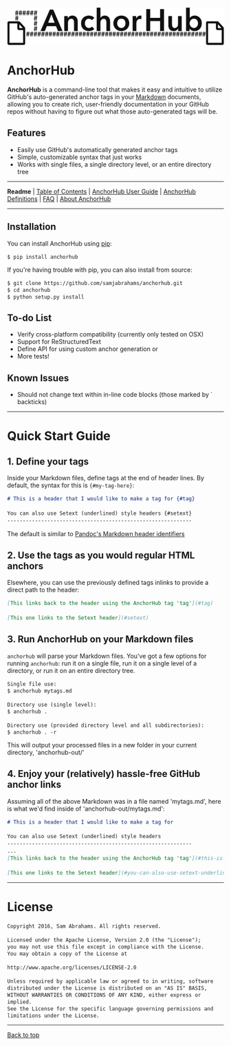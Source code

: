 ![AnchorHub graphic](img/graphic.png)

# AnchorHub

**AnchorHub** is a command-line tool that makes it easy and intuitive to utilize GitHub's auto-generated anchor tags in your [Markdown](https://daringfireball.net/projects/markdown/) documents, allowing you to create rich, user-friendly documentation in your GitHub repos without having to figure out what those auto-generated tags will be.

## Features

* Easily use GitHub's automatically generated anchor tags
* Simple, customizable syntax that just works
* Works with single files, a single directory level, or an entire directory tree

---

**Readme** | [Table of Contents](CONTENTS.md#up) | [AnchorHub User Guide](GUIDE.md#up) | [AnchorHub Definitions](DEFINITIONS.md#up) | [FAQ](FAQ.md#up) | [About AnchorHub](ABOUT.md#about-anchorhub) 

---

## Installation

You can install AnchorHub using [pip](https://pip.pypa.io/en/stable/installing/):

```
$ pip install anchorhub
```

If you're having trouble with pip, you can also install from source:

```
$ git clone https://github.com/samjabrahams/anchorhub.git
$ cd anchorhub
$ python setup.py install
```

## To-do List

* Verify cross-platform compatibility (currently only tested on OSX)
* Support for ReStructuredText
* Define API for using custom anchor generation or 
* More tests!

## Known Issues

* Should not change text within in-line code blocks (those marked by \` backticks)

---

# Quick Start Guide

## 1. Define your tags

Inside your Markdown files, define tags at the end of header lines. By default, the syntax for this is `{#my-tag-here}`:


```markdown
# This is a header that I would like to make a tag for {#tag}

You can also use Setext (underlined) style headers {#setext}
------------------------------------------------------------
```

The default is similar to [Pandoc's Markdown header identifiers](http://pandoc.org/README.html#header-identifiers)

## 2. Use the tags as you would regular HTML anchors

Elsewhere, you can use the previously defined tags inlinks to provide a direct path to the header:

```markdown
[This links back to the header using the AnchorHub tag 'tag'](#tag)

[This one links to the Setext header](#setext)
```

## 3. Run AnchorHub on your Markdown files

`anchorhub` will parse your Markdown files. You've got a few options for running `anchorhub`: run it on a single file, run it on a single level of a directory, or run it on an entire directory tree.

```
Single file use:
$ anchorhub mytags.md

Directory use (single level):
$ anchorhub .

Directory use (provided directory level and all subdirectories):
$ anchorhub . -r
```

This will output your processed files in a new folder in your current directory, 'anchorhub-out/'

## 4. Enjoy your (relatively) hassle-free GitHub anchor links
 
Assuming all of the above Markdown was in a file named 'mytags.md', here is what we'd find inside of 'anchorhub-out/mytags.md':

```markdown
# This is a header that I would like to make a tag for

You can also use Setext (underlined) style headers
------------------------------------------------------------
...
[This links back to the header using the AnchorHub tag 'tag'](#this-is-a-header-that-i-would-like-to-make-a-tag-for)

[This one links to the Setext header](#you-can-also-use-setext-underlined-style-headers)
```

---

# License

```
Copyright 2016, Sam Abrahams. All rights reserved.

Licensed under the Apache License, Version 2.0 (the "License");
you may not use this file except in compliance with the License.
You may obtain a copy of the License at

http://www.apache.org/licenses/LICENSE-2.0

Unless required by applicable law or agreed to in writing, software
distributed under the License is distributed on an "AS IS" BASIS,
WITHOUT WARRANTIES OR CONDITIONS OF ANY KIND, either express or implied.
See the License for the specific language governing permissions and
limitations under the License.
```

---

[Back to top](#anchorhub)